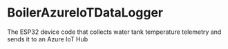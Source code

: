 # BoilerAzureIoTDataLogger
The ESP32 device code that collects water tank temperature telemetry and sends it to an Azure IoT Hub
